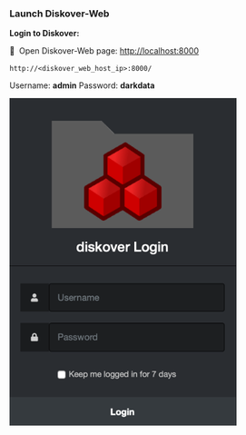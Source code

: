 ### Launch Diskover-Web

**Login to Diskover:**

🔴 &nbsp;Open Diskover-Web page: <a href=“http://localhost:8000”>http://localhost:8000</a>
```
http://<diskover_web_host_ip>:8000/
```

Username:  **admin**
Password:  **darkdata**

<img src="images/image_login_window_logo_diskover.png" width="400">

